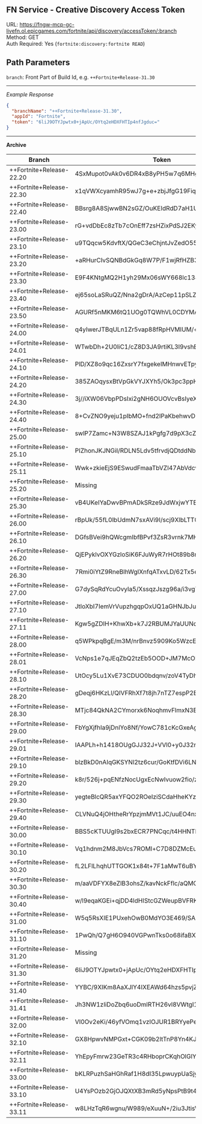 ## FN Service - Creative Discovery Access Token

URL: https://fngw-mcp-gc-livefn.ol.epicgames.com/fortnite/api/discovery/accessToken/:branch \
Method: GET \
Auth Required: Yes (`fortnite:discovery:fortnite READ`)

## Path Parameters

`branch`: Front Part of Build Id, e.g. `++Fortnite+Release-31.30`

---

_Example Response_

```json
{
  "branchName": "++Fortnite+Release-31.30",
  "appId": "Fortnite",
  "token": "6liJ9OTYJpwtx0+jApUc/OYtq2eHDXFHTIp4nfJgduc="
}
```

---

**Archive**

| Branch                   | Token                                        | Source |
| ------------------------ | -------------------------------------------- | ------ |
| ++Fortnite+Release-22.20 | 4SxMupot0vAk0v6DR4xB8yPH5w7q6MHglkBDtJ0r4g0= | Lele   |
| ++Fortnite+Release-22.30 | x1qVWXcyamhR95wJ7g+e+zbjJfgG19FiqthlmsVN2G4= | Lele   |
| ++Fortnite+Release-22.40 | BBsrg8A8SjwwBN2sGZ/OuKEIdRdD7aH1UNUT3qk4zys= | YLSDev |
| ++Fortnite+Release-23.00 | rG+vdDbEc8zTb7cOnEff7zsHZixPdSJ2EKyI81kmGb4= | Lele   |
| ++Fortnite+Release-23.10 | u9TQqcw5KdvftX/QGeC3eChjntJvZedO55wAZeCW3Yg= | Lele   |
| ++Fortnite+Release-23.20 | +aRHurCIvSQNBdGkGq8W7P/F1wjRfHZB3mPuDiFCddo= | YLSDev |
| ++Fortnite+Release-23.30 | E9F4KNtgMQ2H1yh29Mx06sWY668lc138RjHWCFMln9c= | Lele   |
| ++Fortnite+Release-23.40 | ej65soLaSRuQZ/Nna2gDrA/AzCep11pSLZ6MI8k438k= | Lele   |
| ++Fortnite+Release-23.50 | AGURf5nMKM6tQ1UOg0TQWhVL0CDYMASflh3QOqcUFcI= | Lele   |
| ++Fortnite+Release-24.00 | q4yIwerJTBqULn1Zr5vap88fRpHVMIUM/+gnqMSuVp4= | Lele   |
| ++Fortnite+Release-24.01 | WTwbDh+2U0liC1/cZ8D3JA9rtiKL3I9vshEAuRkQVoE= | Lele   |
| ++Fortnite+Release-24.10 | PlD/XZ8o9qc16ZxsrY7fxgekeIMHnwvETpyaAvmu0JY= | Lele   |
| ++Fortnite+Release-24.20 | 385ZAOqysxBtVpGkVYJXYh5/Ok3pc3ppH0VtHLaxxjk= | Lele   |
| ++Fortnite+Release-24.30 | 3j//iXW06VbpPDsIxi2gNH6OUOVcvBsIyeX0ALbRaOg= | Lele   |
| ++Fortnite+Release-24.40 | 8+CvZNO9yeju1pIbMO+fnd2lPaKbehwvDklVVOsT8YI= | Lele   |
| ++Fortnite+Release-25.00 | swlP7Zamc+N3W8SZAJ1kPgfg7d9pX3cZXqF+dElYCiw= | Lele   |
| ++Fortnite+Release-25.10 | PIZhonJKJNGiI/RDLN5Ldv5tfrvdjQDtddNbJULSwBg= | Lele   |
| ++Fortnite+Release-25.11 | Wwk+zkieEjS9ESwudFmaaTbVZI47AbVdcwbUAW11LPI= | Lele   |
| ++Fortnite+Release-25.20 | Missing                                      |        |
| ++Fortnite+Release-25.30 | vB4UKeIYaDwvBPmADkSRze9JdWxjwYTBJWtzGYG/mWw= | Lele   |
| ++Fortnite+Release-26.00 | rBpUk/55fL0lbUdmN7sxAVi9I/scj9XlbLTT0IMyD4U= | Lele   |
| ++Fortnite+Release-26.10 | DGfsBVei9hQWcgmIbfBPvf3ZsR3vrnk7MHB9+xvvxrw= | Lele   |
| ++Fortnite+Release-26.20 | QjEPyklvOXYGzloSiK6FJuWyR7rHOt89b8rij63qk90= | Lele   |
| ++Fortnite+Release-26.30 | 7Rmi0iYtZ9RneBlhWgIXnfqATxvLD/62Tx5eHRhEBhA= | Lele   |
| ++Fortnite+Release-27.00 | G7dySqRdYcuOvyIa5/XssqzJszg96a/i3vgY9l83R8U= | Lele   |
| ++Fortnite+Release-27.10 | JtloXbI7IemVrVupzhgqpOxUQ1aGHNJbJulU4w8AO+4= | Lele   |
| ++Fortnite+Release-27.11 | Kgw5gZDIH+KhwXb+k7J2RBUMJYaUUNqPhGWVl44VMsg= | Lele   |
| ++Fortnite+Release-28.00 | q5WPkpqBgE/m3M/nrBnvz5909Ko5WzcEeCUaxhCYfIg= | Anto   |
| ++Fortnite+Release-28.01 | VcNps1e7qJEqZbQ2tzEb5OOD+JM7McOPu7H4hyap6PE= | Lele   |
| ++Fortnite+Release-28.10 | UtOcy5Lu1XvE73CDUO0bdqnv/zoV4TyDhSPIwGpwGv0= | Lele   |
| ++Fortnite+Release-28.20 | gDeqj6HKzLl/QIVFRhXf7t8jh7nTZ7espP2EERWGUdg= | Squark |
| ++Fortnite+Release-28.30 | MTjc84QkNA2CYmorxk6NoqhmvFlmxN3E8g1CC3Wip88= | Lele   |
| ++Fortnite+Release-29.00 | FbYgXjfhIa9jDnlYo8Nf/YowC781cKcGxeAgI3CpNXE= | Lele   |
| ++Fortnite+Release-29.01 | IAAPLh+h1418OUgGJJ32J+VVl0+y0J32n2sG+txMBzg= | Lele   |
| ++Fortnite+Release-29.10 | blzBkD0nAIqGKSYNl2tz6cur/GoKtfDVi6LN4YX/P4s= | Lele   |
| ++Fortnite+Release-29.20 | k8r/526j+pqENfzNocUgxEcNwIvuow2fio/zyusznLI= | Lele   |
| ++Fortnite+Release-29.30 | yegteBlcQR5axYFQO2ROeIziSCdaHheKYz7BI1ZNucE= | Lele   |
| ++Fortnite+Release-29.40 | CLVNuQ4jOHtheRrYpzjmMVt1JC/uuEO4nxaypBcv3o8= | Lele   |
| ++Fortnite+Release-30.00 | BBS5cKTUUgI9s2bxECR7PNCqc/t4HHNThK1KbGcSFCg= | Lele   |
| ++Fortnite+Release-30.10 | Vq1hdnm2M8JbVcs7ROMl+C7D8DZMcEuARpAC88XzkiQ= | Lele   |
| ++Fortnite+Release-30.20 | fL2LFlLhqhUTTGOK1x84t+7F1aMwT6uBYBJ+2McAzaY= | Lele   |
| ++Fortnite+Release-30.30 | m/aaVDFYX8eZlB3ohsZ/kavNckFflc/aQMOTNDA/KXo= | Lele   |
| ++Fortnite+Release-30.40 | w/l9eqaKGEi+qjDD4ldHIStcGZWeupBVFRKopauxGUk= | Lele   |
| ++Fortnite+Release-31.00 | W5q5RsXIE1PUxehOwB0MdYO3E469/SAl6IPziwOxl30= | Lele   |
| ++Fortnite+Release-31.10 | 1PwQh/Q7gH6O940VGPwnTks0o68ifaBXDIsRoac/FjE= | Lele   |
| ++Fortnite+Release-31.20 | Missing                                      |        |
| ++Fortnite+Release-31.30 | 6liJ9OTYJpwtx0+jApUc/OYtq2eHDXFHTIp4nfJgduc= | Lele   |
| ++Fortnite+Release-31.40 | YYBC/9XIKm8AaXJlY4IXEAWd64hzs5pvjZrtE7CnwSg= | Lele   |
| ++Fortnite+Release-31.41 | Jh3NW1zIiDoZbq6uoDmlRTH26vl8VWtgI168IfI1gI0= | Lele   |
| ++Fortnite+Release-32.00 | VI0Ov2eKi/46yfVOmq1vzIOJUR1BRYyePelO0wgS8Zk= | Lele   |
| ++Fortnite+Release-32.10 | GX8HpwvNMPGxt+CGK09b2ltTnP8Yn4KJt7mb6RITTtQ= | Lele   |
| ++Fortnite+Release-32.11 | YhEpyFmrw23GeTR3c4RHboprCKqhOlGlYc9IG6/g07A= | Lele   |
| ++Fortnite+Release-33.00 | bKLRPuzhSaHGhRaf1H8dI35LpwuypUaSjyevZj03DUo= | Lele   |
| ++Fortnite+Release-33.10 | U4YsPOzb2GjOJQXtXB3mRd5yNpsPtB9t4NqYi3plloY= | Lele   |
| ++Fortnite+Release-33.11 | w8LHzTqR6wgnu/W989/eXuuN+/2iu3JtisW7Yn8CGB8= | Lele   |
